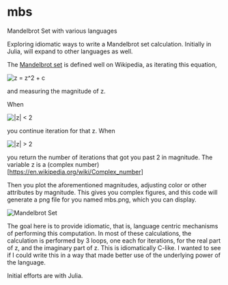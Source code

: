 # mbs
Mandelbrot Set with various languages

Exploring idiomatic ways to write a Mandelbrot set calculation.  Initially in Julia, will
expand to other languages as well.

The [Mandelbrot set](https://en.wikipedia.org/wiki/Mandelbrot_set) is defined well on Wikipedia, as iterating this equation, 

![z = z^2 + c](https://render.githubusercontent.com/render/math?math=z%20%3D%20z%5E2%20%2B%20c)

and measuring the magnitude of z. 

When 

![|z| < 2](https://render.githubusercontent.com/render/math?math=%7Cz%7C%20%3C%202)

you continue iteration for that z.  When 

![|z| > 2](https://render.githubusercontent.com/render/math?math=%7Cz%7C%20%3E%202)

you return the number of iterations that got you past 2 in magnitude.  The variable z is a (complex number)[https://en.wikipedia.org/wiki/Complex_number]

Then you plot the aforementioned magnitudes, adjusting color or other attributes by magnitude.  This
gives you complex figures, and this code will generate a png file for you named mbs.png, which you can display.

![Mandelbrot Set](https://github.com/joelandman/mbs/blob/main/mbs.png "Mandelbrot Set example")

The goal here is to provide idiomatic, that is, language centric mechanisms of performing this computation.  In most of these calculations, the calculation is performed by 3 loops, one each for iterations, for the real part of z, and the imaginary part of z.  This is idiomatically C-like.  I wanted to see if I could write this in a way that made better use of the underlying power of the language.

Initial efforts are with Julia.
